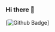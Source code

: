 ### Hi there 👋
[![Github Badge](https://img.shields.io/badge/-pedes-grey?style=flat&logo=github&logoColor=white&link=https://github.com/pedes/)]
<!--
**xtredme/xtredme** is a ✨ _special_ ✨ repository because its `README.md` (this file) appears on your GitHub profile.

Here are some ideas to get you started:

- 🔭 I’m currently working on ...
- 🌱 I’m currently learning ...
- 👯 I’m looking to collaborate on ...
- 🤔 I’m looking for help with ...
- 💬 Ask me about ...
- 📫 How to reach me: ...
- 😄 Pronouns: ...
- ⚡ Fun fact: ...
-->
